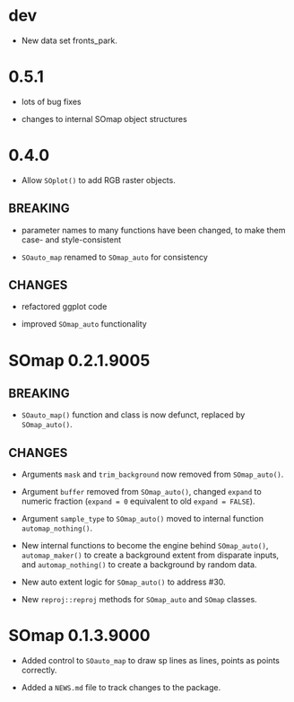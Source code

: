 # dev

* New data set fronts_park.

# 0.5.1

* lots of bug fixes

* changes to internal SOmap object structures

# 0.4.0

* Allow `SOplot()` to add RGB raster objects. 

## BREAKING

* parameter names to many functions have been changed, to make them case- and style-consistent

* `SOauto_map` renamed to `SOmap_auto` for consistency

## CHANGES

* refactored ggplot code

* improved `SOmap_auto` functionality


# SOmap 0.2.1.9005

## BREAKING

* `SOauto_map()` function and class is now defunct, replaced by `SOmap_auto()`.

## CHANGES

* Arguments `mask` and `trim_background`  now removed from `SOmap_auto()`.

* Argument `buffer` removed from `SOmap_auto()`, changed `expand` to numeric fraction (`expand = 0` equivalent to old `expand = FALSE`).

* Argument `sample_type` to `SOmap_auto()` moved to internal function `automap_nothing()`.

* New internal functions to become the engine behind `SOmap_auto()`,  `automap_maker()` to create a background extent from disparate inputs, and `automap_nothing()` to create a background by random data.

* New auto extent logic for `SOmap_auto()` to address #30.

* New `reproj::reproj` methods for `SOmap_auto` and `SOmap` classes.

# SOmap 0.1.3.9000

* Added control to `SOauto_map` to draw sp lines as lines, points as points correctly. 

* Added a `NEWS.md` file to track changes to the package.
